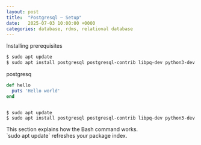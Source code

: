 ```yaml
---
layout: post
title:  "Postgresql – Setup"
date:   2025-07-03 10:00:00 +0000
categories: database, rdms, relational database
---
```


Installing prerequisites
```bash 
$ sudo apt update
$ sudo apt install postgresql postgresql-contrib libpq-dev python3-dev
```

postgresq

```ruby
def hello
  puts 'Hello world'
end
```

<pre class="highlight"><code class="language-bash">
$ sudo apt update
$ sudo apt install postgresql postgresql-contrib libpq-dev python3-dev
</code></pre>

<div class="comment-box">
  This section explains how the Bash command works. <br>
  `sudo apt update` refreshes your package index.
</div>

